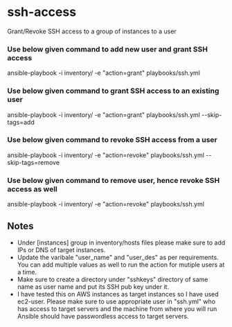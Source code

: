 # ssh-access
Grant/Revoke SSH access to a group of instances to a user

### Use below given command to add new user and grant SSH access
ansible-playbook -i inventory/ -e "action=grant" playbooks/ssh.yml

### Use below given command to grant SSH access to an existing user
ansible-playbook -i inventory/ -e "action=grant" playbooks/ssh.yml --skip-tags=add

### Use below given command to revoke SSH access from a user
ansible-playbook -i inventory/ -e "action=revoke" playbooks/ssh.yml --skip-tags=remove

### Use below given command to remove user, hence revoke SSH access as well
ansible-playbook -i inventory/ -e "action=revoke" playbooks/ssh.yml


## Notes
 - Under [instances] group in inventory/hosts files please make sure to add IPs or DNS of target instances.
 - Update the varibale "user_name" and "user_des" as per requirements. You can add multiple values as well to run the action for mutiple users at a time.
 - Make sure to create a directory under "sshkeys" directory of same name as user name and put its SSH pub key under it.
 - I have tested this on AWS instances as target instances so I have used ec2-user. Please make sure to use appropriate user in "ssh.yml" who has access to target servers and the machine from where you will run Ansible should have passwordless access to target servers.  
